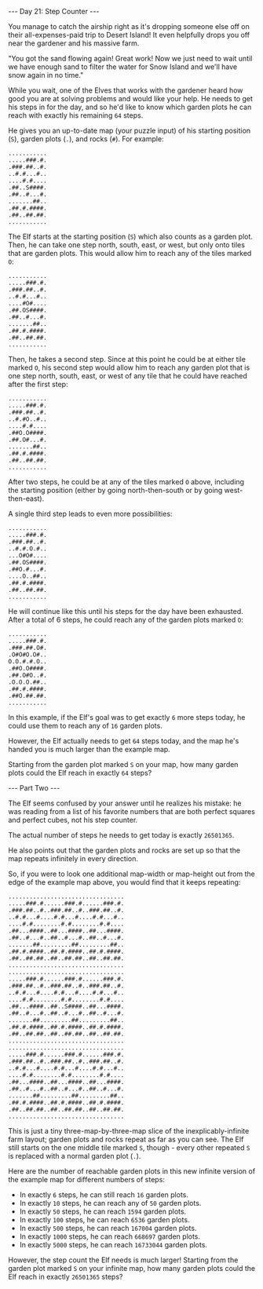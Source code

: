 --- Day 21: Step Counter ---

You manage to catch the airship right as it's dropping someone else off on their
all-expenses-paid trip to Desert Island! It even helpfully drops you off near
the gardener and his massive farm.

"You got the sand flowing again! Great work! Now we just need to wait until we
have enough sand to filter the water for Snow Island and we'll have snow again
in no time."

While you wait, one of the Elves that works with the gardener heard how good you
are at solving problems and would like your help. He needs to get his steps in
for the day, and so he'd like to know which garden plots he can reach with
exactly his remaining `64` steps.

He gives you an up-to-date map (your puzzle input) of his starting position
(`S`), garden plots (`.`), and rocks (`#`). For example:

```
...........
.....###.#.
.###.##..#.
..#.#...#..
....#.#....
.##..S####.
.##..#...#.
.......##..
.##.#.####.
.##..##.##.
...........
```

The Elf starts at the starting position (`S`) which also counts as a garden
plot. Then, he can take one step north, south, east, or west, but only onto
tiles that are garden plots. This would allow him to reach any of the tiles
marked `O`:

```
...........
.....###.#.
.###.##..#.
..#.#...#..
....#O#....
.##.OS####.
.##..#...#.
.......##..
.##.#.####.
.##..##.##.
...........
```

Then, he takes a second step. Since at this point he could be at either tile
marked `O`, his second step would allow him to reach any garden plot that is one
step north, south, east, or west of any tile that he could have reached after
the first step:

```
...........
.....###.#.
.###.##..#.
..#.#O..#..
....#.#....
.##O.O####.
.##.O#...#.
.......##..
.##.#.####.
.##..##.##.
...........
```

After two steps, he could be at any of the tiles marked `O` above, including the
starting position (either by going north-then-south or by going west-then-east).

A single third step leads to even more possibilities:

```
...........
.....###.#.
.###.##..#.
..#.#.O.#..
...O#O#....
.##.OS####.
.##O.#...#.
....O..##..
.##.#.####.
.##..##.##.
...........
```

He will continue like this until his steps for the day have been exhausted.
After a total of 6 steps, he could reach any of the garden plots marked `O`:

```
...........
.....###.#.
.###.##.O#.
.O#O#O.O#..
O.O.#.#.O..
.##O.O####.
.##.O#O..#.
.O.O.O.##..
.##.#.####.
.##O.##.##.
...........
```

In this example, if the Elf's goal was to get exactly `6` more steps today, he
could use them to reach any of `16` garden plots.

However, the Elf actually needs to get `64` steps today, and the map he's handed
you is much larger than the example map.

Starting from the garden plot marked `S` on your map, how many garden plots
could the Elf reach in exactly `64` steps?

--- Part Two ---

The Elf seems confused by your answer until he realizes his mistake: he was
reading from a list of his favorite numbers that are both perfect squares and
perfect cubes, not his step counter.

The actual number of steps he needs to get today is exactly `26501365`.

He also points out that the garden plots and rocks are set up so that the map
repeats infinitely in every direction.

So, if you were to look one additional map-width or map-height out from the edge
of the example map above, you would find that it keeps repeating:

```
.................................
.....###.#......###.#......###.#.
.###.##..#..###.##..#..###.##..#.
..#.#...#....#.#...#....#.#...#..
....#.#........#.#........#.#....
.##...####..##...####..##...####.
.##..#...#..##..#...#..##..#...#.
.......##.........##.........##..
.##.#.####..##.#.####..##.#.####.
.##..##.##..##..##.##..##..##.##.
.................................
.................................
.....###.#......###.#......###.#.
.###.##..#..###.##..#..###.##..#.
..#.#...#....#.#...#....#.#...#..
....#.#........#.#........#.#....
.##...####..##..S####..##...####.
.##..#...#..##..#...#..##..#...#.
.......##.........##.........##..
.##.#.####..##.#.####..##.#.####.
.##..##.##..##..##.##..##..##.##.
.................................
.................................
.....###.#......###.#......###.#.
.###.##..#..###.##..#..###.##..#.
..#.#...#....#.#...#....#.#...#..
....#.#........#.#........#.#....
.##...####..##...####..##...####.
.##..#...#..##..#...#..##..#...#.
.......##.........##.........##..
.##.#.####..##.#.####..##.#.####.
.##..##.##..##..##.##..##..##.##.
.................................
```

This is just a tiny three-map-by-three-map slice of the inexplicably-infinite
farm layout; garden plots and rocks repeat as far as you can see. The Elf still
starts on the one middle tile marked `S`, though - every other repeated `S` is
replaced with a normal garden plot (`.`).

Here are the number of reachable garden plots in this new infinite version of
the example map for different numbers of steps:

- In exactly `6` steps, he can still reach `16` garden plots.
- In exactly `10` steps, he can reach any of `50` garden plots.
- In exactly `50` steps, he can reach `1594` garden plots.
- In exactly `100` steps, he can reach `6536` garden plots.
- In exactly `500` steps, he can reach `167004` garden plots.
- In exactly `1000` steps, he can reach `668697` garden plots.
- In exactly `5000` steps, he can reach `16733044` garden plots.

However, the step count the Elf needs is much larger! Starting from the garden
plot marked `S` on your infinite map, how many garden plots could the Elf reach
in exactly `26501365` steps?
